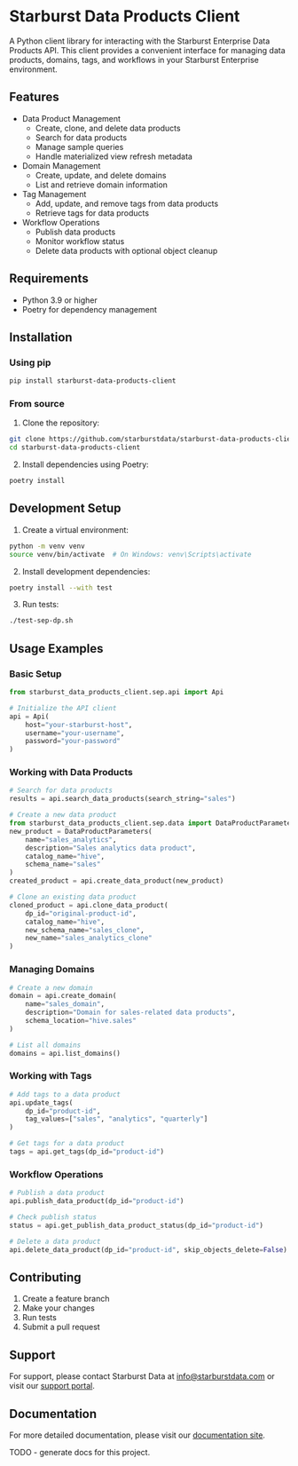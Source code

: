 # Starburst Data Products Client

A Python client library for interacting with the Starburst Enterprise Data Products API. This client provides a convenient interface for managing data products, domains, tags, and workflows in your Starburst Enterprise environment.

## Features

- Data Product Management
  - Create, clone, and delete data products
  - Search for data products
  - Manage sample queries
  - Handle materialized view refresh metadata
- Domain Management
  - Create, update, and delete domains
  - List and retrieve domain information
- Tag Management
  - Add, update, and remove tags from data products
  - Retrieve tags for data products
- Workflow Operations
  - Publish data products
  - Monitor workflow status
  - Delete data products with optional object cleanup

## Requirements

- Python 3.9 or higher
- Poetry for dependency management

## Installation

### Using pip

```bash
pip install starburst-data-products-client
```

### From source

1. Clone the repository:
```bash
git clone https://github.com/starburstdata/starburst-data-products-client.git
cd starburst-data-products-client
```

2. Install dependencies using Poetry:
```bash
poetry install
```

## Development Setup

1. Create a virtual environment:
```bash
python -m venv venv
source venv/bin/activate  # On Windows: venv\Scripts\activate
```

2. Install development dependencies:
```bash
poetry install --with test
```

3. Run tests:
```bash
./test-sep-dp.sh
```

## Usage Examples

### Basic Setup

```python
from starburst_data_products_client.sep.api import Api

# Initialize the API client
api = Api(
    host="your-starburst-host",
    username="your-username",
    password="your-password"
)
```

### Working with Data Products

```python
# Search for data products
results = api.search_data_products(search_string="sales")

# Create a new data product
from starburst_data_products_client.sep.data import DataProductParameters
new_product = DataProductParameters(
    name="sales_analytics",
    description="Sales analytics data product",
    catalog_name="hive",
    schema_name="sales"
)
created_product = api.create_data_product(new_product)

# Clone an existing data product
cloned_product = api.clone_data_product(
    dp_id="original-product-id",
    catalog_name="hive",
    new_schema_name="sales_clone",
    new_name="sales_analytics_clone"
)
```

### Managing Domains

```python
# Create a new domain
domain = api.create_domain(
    name="sales_domain",
    description="Domain for sales-related data products",
    schema_location="hive.sales"
)

# List all domains
domains = api.list_domains()
```

### Working with Tags

```python
# Add tags to a data product
api.update_tags(
    dp_id="product-id",
    tag_values=["sales", "analytics", "quarterly"]
)

# Get tags for a data product
tags = api.get_tags(dp_id="product-id")
```

### Workflow Operations

```python
# Publish a data product
api.publish_data_product(dp_id="product-id")

# Check publish status
status = api.get_publish_data_product_status(dp_id="product-id")

# Delete a data product
api.delete_data_product(dp_id="product-id", skip_objects_delete=False)
```

## Contributing

1. Create a feature branch
2. Make your changes
3. Run tests
4. Submit a pull request


## Support

For support, please contact Starburst Data at info@starburstdata.com or visit our [support portal](https://support.starburst.io).

## Documentation

For more detailed documentation, please visit our [documentation site](https://docs.starburst.io).

TODO - generate docs for this project.
